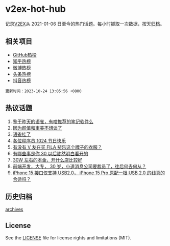 # v2ex-hot-hub

 记录[V2EX](https://www.v2ex.com/)从 2021-01-06 日至今的热门话题。每小时抓取一次数据，按天[归档](archives)。
 
 ## 相关项目

- [GitHub热榜](https://github.com/snaildev/github-hot-hub)
- [知乎热榜](https://github.com/snaildev/zhihu-hot-hub)
- [微博热榜](https://github.com/snaildev/weibo-hot-hub)
- [头条热榜](https://github.com/snaildev/toutiao-hot-hub)
- [抖音热榜](https://github.com/snaildev/douyin-hot-hub)


 `更新时间：2023-10-24 13:05:56 +0800`

## 热议话题

1. [鉴于昨天的语雀，有啥推荐的笔记软件么](https://www.v2ex.com/t/984728)
1. [因为颜值和审美不想谈了](https://www.v2ex.com/t/984472)
1. [语雀挂了](https://www.v2ex.com/t/984524)
1. [各位程序员 1024 节日快乐](https://www.v2ex.com/t/984742)
1. [有没有 V 友在买 FILA 斐乐这个牌子的衣服？](https://www.v2ex.com/t/984564)
1. [有哪些事是你 30 以后陡然明白看开的](https://www.v2ex.com/t/984755)
1. [30W 左右的本金，开什么店比较好](https://www.v2ex.com/t/984574)
1. [前端开发，大专， 30 岁，小道消息公司要裁员了，往后何去何从？](https://www.v2ex.com/t/984514)
1. [iPhone 15 接口仅支持 USB2.0， iPhone 15 Pro 原配一根 USB 2.0 的线真的合适吗？](https://www.v2ex.com/t/984550)

## 历史归档

[archives](archives)

## License

See the [LICENSE](LICENSE) file for license rights and limitations (MIT).
